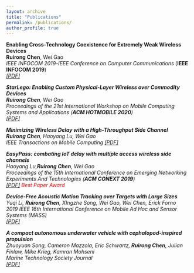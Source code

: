 ```yaml
---
layout: archive
title: "Publications"
permalink: /publications/
author_profile: true
---
```

<b>Enabling Cross-Technology Coexistence for Extremely Weak Wireless Devices</b> <br>
<b>Ruirong Chen</b>, Wei Gao <br>
<i>IEEE INFOCOM 2019-IEEE Conference on Computer Communications</i> (<b>IEEE INFOCOM 2019</b>)<br>
<i>[[PDF]](https://ieeexplore.ieee.org/abstract/document/8737379)

<b>StarLego: Enabling Custom Physical-Layer Wireless over Commodity Devices</b> <br>
<b>Ruirong Chen</b>, Wei Gao <br>
<i>Proceedings of the 21st International Workshop on Mobile Computing Systems and Applications (<b>ACM HOTMOBILE 2020</b>)<br>
<i>[[PDF]](https://dl.acm.org/doi/abs/10.1145/3376897.3377852)

<b>Minimizing Wireless Delay with a High-Throughput Side Channel</b> <br>
<b>Ruirong Chen</b>, Haoyang Lu, Wei Gao <br>
<i>IEEE Transactions on Mobile Computing</i> 
<i>[[PDF]](https://ieeexplore.ieee.org/abstract/document/8703101)


<b>EasyPass: combating IoT delay with multiple access wireless side channels</b> <br>
Haoyang Lu,<b>Ruirong Chen</b>, Wei Gao <br>
<i>Proceedings of the 15th International Conference on Emerging Networking Experiments And Technologies (<b>ACM CONEXT 2019</b>)<br>
<i>[[PDF]](https://dl.acm.org/doi/abs/10.1145/3359989.3365421)
</i> <span style="color:red"> Best Paper Award </span>
  
<b>Device-Free Acoustic Motion Tracking over Targets with Large Sizes</b> <br>
Yuqi Li, <b> Ruirong Chen</b>, XIngzhe Song, Wei Gao, Wei Chen, Erick Forno <br>
<i>2019 IEEE 16th International Conference on Mobile Ad Hoc and Sensor Systems (MASS)<br>
<i>[[PDF]](https://ieeexplore.ieee.org/abstract/document/9077518)
  
<b>A compact autonomous underwater vehicle with cephalopod-inspired propulsion</b> <br>
Zhuoyuan Song, Cameron Mazzola, Eric Schwartz,<b> Ruirong Chen</b>, Julian Finlaw, Mike Krieg, Kamran Mohseni <br>
<i>Marine Technology Society Journal<br>
<i>[[PDF]](https://www.ingentaconnect.com/content/mts/mtsj/2016/00000050/00000005/art00009)



